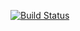[![Build Status](https://travis-ci.org/hannesstruss/chonx.svg?branch=master)](https://travis-ci.org/hannesstruss/chonx)
